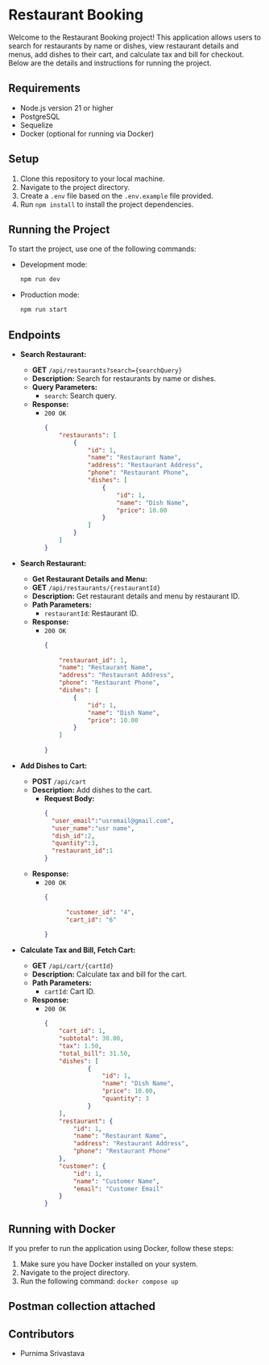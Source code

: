 # Restaurant Booking

Welcome to the Restaurant Booking project! This application allows users to search for restaurants by name or dishes, view restaurant details and menus, add dishes to their cart, and calculate tax and bill for checkout. Below are the details and instructions for running the project.

## Requirements
- Node.js version 21 or higher
- PostgreSQL
- Sequelize
- Docker (optional for running via Docker)

## Setup
1. Clone this repository to your local machine.
2. Navigate to the project directory.
3. Create a `.env` file based on the `.env.example` file provided.
4. Run `npm install` to install the project dependencies.

## Running the Project
To start the project, use one of the following commands:

- Development mode:
    ```bash
    npm run dev
    ```

- Production mode:
    ```bash
    npm run start
    ```

## Endpoints
- **Search Restaurant:**  
    - **GET** `/api/restaurants?search={searchQuery}`  
    - **Description:** Search for restaurants by name or dishes.  
    - **Query Parameters:**  
        - `search`: Search query.  
    - **Response:**  
        - `200 OK`  
            ```json
            {
                "restaurants": [
                    {
                        "id": 1,
                        "name": "Restaurant Name",
                        "address": "Restaurant Address",
                        "phone": "Restaurant Phone",
                        "dishes": [
                            {
                                "id": 1,
                                "name": "Dish Name",
                                "price": 10.00
                            }
                        ]
                    }
                ]
            }
            ```
- **Search Restaurant:**
  - **Get Restaurant Details and Menu:**
  - **GET** `/api/restaurants/{restaurantId}`
  - **Description:** Get restaurant details and menu by restaurant ID.
  - **Path Parameters:**
    - `restaurantId`: Restaurant ID.
  - **Response:**
    - `200 OK`
      ```json
      {
 
          "restaurant_id": 1,
          "name": "Restaurant Name",
          "address": "Restaurant Address",
          "phone": "Restaurant Phone",
          "dishes": [
              {
                  "id": 1,
                  "name": "Dish Name",
                  "price": 10.00
              }
          ]
        
      }
      ```

- **Add Dishes to Cart:**  
    - **POST** `/api/cart`  
    - **Description:** Add dishes to the cart.  
      - **Request Body:**  
          ```json
         {
            "user_email":"usremail@gmail.com",
            "user_name":"usr name",
            "dish_id":2,
            "quantity":3,
            "restaurant_id":1
        }
          ```
    - **Response:**  
        - `200 OK`  
            ```json
            {
                      
                  "customer_id": "4",
                  "cart_id": "6"
                        
            }
            ```
- **Calculate Tax and Bill, Fetch Cart:**  
    - **GET** `/api/cart/{cartId}`  
    - **Description:** Calculate tax and bill for the cart.  
    - **Path Parameters:**  
        - `cartId`: Cart ID.  
    - **Response:**  
        - `200 OK`  
            ```json
            {
                "cart_id": 1,
                "subtotal": 30.00,
                "tax": 1.50,
                "total_bill": 31.50,
                "dishes": [
                        {
                            "id": 1,
                            "name": "Dish Name",
                            "price": 10.00,
                            "quantity": 3
                        }
                ],
                "restaurant": {
                    "id": 1,
                    "name": "Restaurant Name",
                    "address": "Restaurant Address",
                    "phone": "Restaurant Phone"
                },
                "customer": {
                    "id": 1,
                    "name": "Customer Name",
                    "email": "Customer Email"
                }
            }
            ```
## Running with Docker
If you prefer to run the application using Docker, follow these steps:
1. Make sure you have Docker installed on your system.
2. Navigate to the project directory.
3. Run the following command:
`docker compose up`

## Postman collection attached

## Contributors
- Purnima Srivastava

